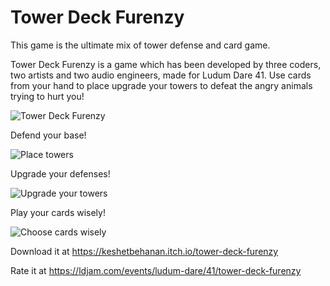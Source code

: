 # Tower Deck Furenzy

This game is the ultimate mix of tower defense and card game.

Tower Deck Furenzy is a game which has been developed by three coders, two artists and two audio engineers, made for Ludum Dare 41. Use cards from your hand to place upgrade your towers to defeat the angry animals trying to hurt you!

![Tower Deck Furenzy](https://imgur.com/a/uARmbkN)

Defend your base!

![Place towers](https://imgur.com/a/sdSE7Tx)

Upgrade your defenses!

![Upgrade your towers](https://imgur.com/a/1NVzqFv)

Play your cards wisely!

![Choose cards wisely](https://imgur.com/a/cE7MUvx)

Download it at https://keshetbehanan.itch.io/tower-deck-furenzy

Rate it at https://ldjam.com/events/ludum-dare/41/tower-deck-furenzy
